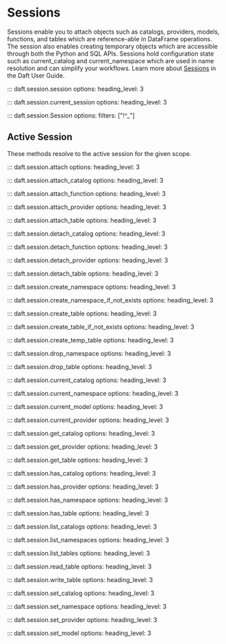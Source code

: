 # Sessions

Sessions enable you to attach objects such as catalogs, providers, models, functions, and tables which are reference-able in DataFrame operations. The session also enables creating temporary objects which are accessible through both the Python and SQL APIs. Sessions hold configuration state such as current_catalog and current_namespace which are used in name resolution and can simplify your workflows. Learn more about [Sessions](../sessions.md) in the Daft User Guide.

::: daft.session.session
    options:
        heading_level: 3

::: daft.session.current_session
    options:
        heading_level: 3

::: daft.session.Session
    options:
        filters: ["!^_"]

## Active Session

These methods resolve to the active session for the given scope.

::: daft.session.attach
    options:
        heading_level: 3

::: daft.session.attach_catalog
    options:
        heading_level: 3

::: daft.session.attach_function
    options:
        heading_level: 3

::: daft.session.attach_provider
    options:
        heading_level: 3

::: daft.session.attach_table
    options:
        heading_level: 3

::: daft.session.detach_catalog
    options:
        heading_level: 3

::: daft.session.detach_function
    options:
        heading_level: 3

::: daft.session.detach_provider
    options:
        heading_level: 3

::: daft.session.detach_table
    options:
        heading_level: 3

::: daft.session.create_namespace
    options:
        heading_level: 3

::: daft.session.create_namespace_if_not_exists
    options:
        heading_level: 3

::: daft.session.create_table
    options:
        heading_level: 3

::: daft.session.create_table_if_not_exists
    options:
        heading_level: 3

::: daft.session.create_temp_table
    options:
        heading_level: 3

::: daft.session.drop_namespace
    options:
        heading_level: 3

::: daft.session.drop_table
    options:
        heading_level: 3

::: daft.session.current_catalog
    options:
        heading_level: 3

::: daft.session.current_namespace
    options:
        heading_level: 3

::: daft.session.current_model
    options:
        heading_level: 3

::: daft.session.current_provider
    options:
        heading_level: 3

::: daft.session.get_catalog
    options:
        heading_level: 3

::: daft.session.get_provider
    options:
        heading_level: 3

::: daft.session.get_table
    options:
        heading_level: 3

::: daft.session.has_catalog
    options:
        heading_level: 3

::: daft.session.has_provider
    options:
        heading_level: 3

::: daft.session.has_namespace
    options:
        heading_level: 3

::: daft.session.has_table
    options:
        heading_level: 3

::: daft.session.list_catalogs
    options:
        heading_level: 3

::: daft.session.list_namespaces
    options:
        heading_level: 3

::: daft.session.list_tables
    options:
        heading_level: 3

::: daft.session.read_table
    options:
        heading_level: 3

::: daft.session.write_table
    options:
        heading_level: 3

::: daft.session.set_catalog
    options:
        heading_level: 3

::: daft.session.set_namespace
    options:
        heading_level: 3

::: daft.session.set_provider
    options:
        heading_level: 3

::: daft.session.set_model
    options:
        heading_level: 3
